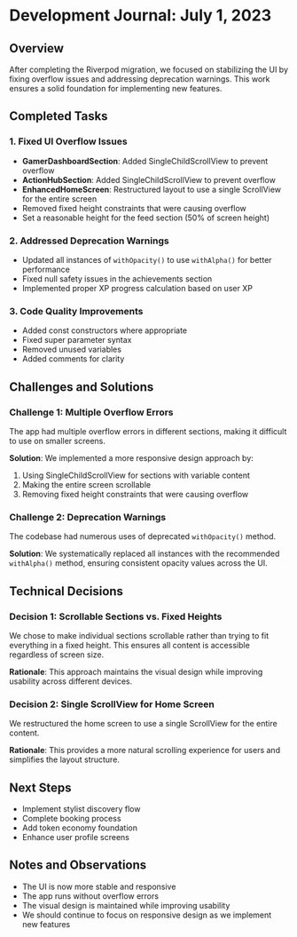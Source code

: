 # Development Journal: July 1, 2023

## Overview
After completing the Riverpod migration, we focused on stabilizing the UI by fixing overflow issues and addressing deprecation warnings. This work ensures a solid foundation for implementing new features.

## Completed Tasks

### 1. Fixed UI Overflow Issues
- **GamerDashboardSection**: Added SingleChildScrollView to prevent overflow
- **ActionHubSection**: Added SingleChildScrollView to prevent overflow
- **EnhancedHomeScreen**: Restructured layout to use a single ScrollView for the entire screen
- Removed fixed height constraints that were causing overflow
- Set a reasonable height for the feed section (50% of screen height)

### 2. Addressed Deprecation Warnings
- Updated all instances of `withOpacity()` to use `withAlpha()` for better performance
- Fixed null safety issues in the achievements section
- Implemented proper XP progress calculation based on user XP

### 3. Code Quality Improvements
- Added const constructors where appropriate
- Fixed super parameter syntax
- Removed unused variables
- Added comments for clarity

## Challenges and Solutions

### Challenge 1: Multiple Overflow Errors
The app had multiple overflow errors in different sections, making it difficult to use on smaller screens.

**Solution**: We implemented a more responsive design approach by:
1. Using SingleChildScrollView for sections with variable content
2. Making the entire screen scrollable
3. Removing fixed height constraints that were causing overflow

### Challenge 2: Deprecation Warnings
The codebase had numerous uses of deprecated `withOpacity()` method.

**Solution**: We systematically replaced all instances with the recommended `withAlpha()` method, ensuring consistent opacity values across the UI.

## Technical Decisions

### Decision 1: Scrollable Sections vs. Fixed Heights
We chose to make individual sections scrollable rather than trying to fit everything in a fixed height. This ensures all content is accessible regardless of screen size.

**Rationale**: This approach maintains the visual design while improving usability across different devices.

### Decision 2: Single ScrollView for Home Screen
We restructured the home screen to use a single ScrollView for the entire content.

**Rationale**: This provides a more natural scrolling experience for users and simplifies the layout structure.

## Next Steps
- Implement stylist discovery flow
- Complete booking process
- Add token economy foundation
- Enhance user profile screens

## Notes and Observations
- The UI is now more stable and responsive
- The app runs without overflow errors
- The visual design is maintained while improving usability
- We should continue to focus on responsive design as we implement new features
